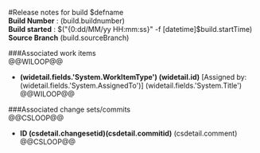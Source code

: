 #Release notes for build $defname  
**Build Number**  : $($build.buildnumber)    
**Build started** : $("{0:dd/MM/yy HH:mm:ss}" -f [datetime]$build.startTime)  
**Source Branch** $($build.sourceBranch)  
  
###Associated work items  
@@WILOOP@@  
* **$($widetail.fields.'System.WorkItemType') $($widetail.id)** [Assigned by: $($widetail.fields.'System.AssignedTo')] $($widetail.fields.'System.Title')  
@@WILOOP@@  
  
###Associated change sets/commits  
@@CSLOOP@@  
* **ID $($csdetail.changesetid)$($csdetail.commitid)** $($csdetail.comment)    
@@CSLOOP@@  

